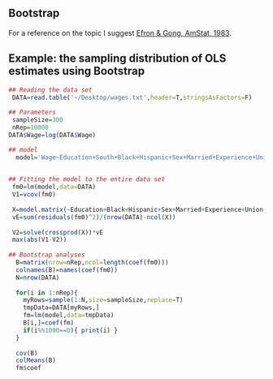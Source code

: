 
## Bootstrap

For a reference on the topic I suggest [Efron & Gong, AmStat, 1983](http://www.tandfonline.com/doi/pdf/10.1080/00031305.1983.10483087?needAccess=true).


## Example: the sampling distribution of OLS estimates using Bootstrap

```r
## Reading the data set
 DATA=read.table('~/Desktop/wages.txt',header=T,stringsAsFactors=F)
 
## Parameters
 sampleSize=300
 nRep=10000
DATA$Wage=log(DATA$Wage)

## model
  model='Wage~Education+South+Black+Hispanic+Sex+Married+Experience+Union'
  

## Fitting the model to the entire data set
 fm0=lm(model,data=DATA)
 V1=vcov(fm0)
 
 X=model.matrix(~Education+Black+Hispanic+Sex+Married+Experience+Union,data=DATA)
 vE=sum(residuals(fm0)^2)/(nrow(DATA)-ncol(X))
 
 V2=solve(crossprod(X))*vE
 max(abs(V1-V2))
 
## Bootstrap analyses
  B=matrix(nrow=nRep,ncol=length(coef(fm0)))
  colnames(B)=names(coef(fm0))
  N=nrow(DATA)
  
  for(i in 1:nRep){
  	myRows=sample(1:N,size=sampleSize,replace=T)
  	tmpData=DATA[myRows,]
  	fm=lm(model,data=tmpData)
  	B[i,]=coef(fm)  	
  	if(i%%1000==0){ print(i) }
  }
  
  cov(B)
  colMeans(B)
  fm$coef
```
